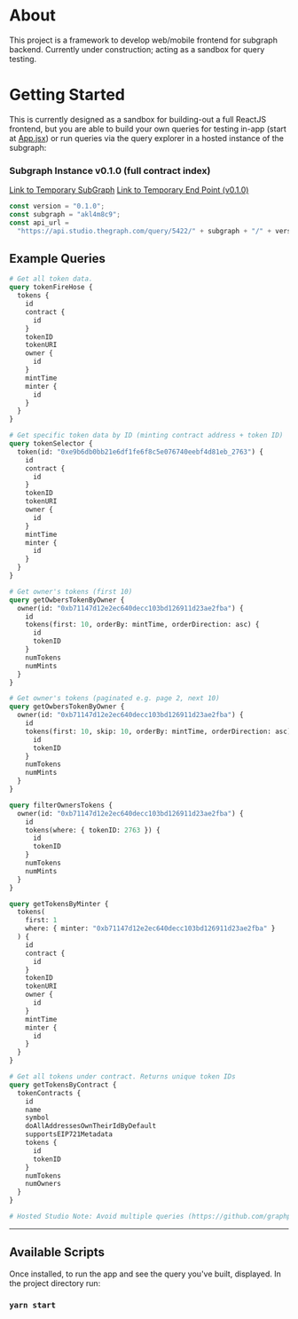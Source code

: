 # About

This project is a framework to develop web/mobile frontend for subgraph backend. Currently under construction; acting as a sandbox for query testing.

# Getting Started

This is currently designed as a sandbox for building-out a full ReactJS frontend, but you are able to build your own queries for testing in-app (start at [App.jsx](src/App.jsx)) or run queries via the query explorer in a hosted instance of the subgraph:

### Subgraph Instance v0.1.0 (full contract index)

[Link to Temporary SubGraph](https://thegraph.com/studio/subgraph/akl4m8c9/)
[Link to Temporary End Point (v0.1.0)](https://api.studio.thegraph.com/query/5422/akl4m8c9/0.1.0)

```javascript
const version = "0.1.0";
const subgraph = "akl4m8c9";
const api_url =
  "https://api.studio.thegraph.com/query/5422/" + subgraph + "/" + version; // <-- ENTER YOUR SUBGRAPH NODE URL HERE
```

## Example Queries

```graphql
# Get all token data.
query tokenFireHose {
  tokens {
    id
    contract {
      id
    }
    tokenID
    tokenURI
    owner {
      id
    }
    mintTime
    minter {
      id
    }
  }
}

# Get specific token data by ID (minting contract address + token ID)
query tokenSelector {
  token(id: "0xe9b6db0bb21e6df1fe6f8c5e076740eebf4d81eb_2763") {
    id
    contract {
      id
    }
    tokenID
    tokenURI
    owner {
      id
    }
    mintTime
    minter {
      id
    }
  }
}

# Get owner's tokens (first 10)
query getOwbersTokenByOwner {
  owner(id: "0xb71147d12e2ec640decc103bd126911d23ae2fba") {
    id
    tokens(first: 10, orderBy: mintTime, orderDirection: asc) {
      id
      tokenID
    }
    numTokens
    numMints
  }
}

# Get owner's tokens (paginated e.g. page 2, next 10)
query getOwbersTokenByOwner {
  owner(id: "0xb71147d12e2ec640decc103bd126911d23ae2fba") {
    id
    tokens(first: 10, skip: 10, orderBy: mintTime, orderDirection: asc) {
      id
      tokenID
    }
    numTokens
    numMints
  }
}

query filterOwnersTokens {
  owner(id: "0xb71147d12e2ec640decc103bd126911d23ae2fba") {
    id
    tokens(where: { tokenID: 2763 }) {
      id
      tokenID
    }
    numTokens
    numMints
  }
}

query getTokensByMinter {
  tokens(
    first: 1
    where: { minter: "0xb71147d12e2ec640decc103bd126911d23ae2fba" }
  ) {
    id
    contract {
      id
    }
    tokenID
    tokenURI
    owner {
      id
    }
    mintTime
    minter {
      id
    }
  }
}

# Get all tokens under contract. Returns unique token IDs
query getTokensByContract {
  tokenContracts {
    id
    name
    symbol
    doAllAddressesOwnTheirIdByDefault
    supportsEIP721Metadata
    tokens {
      id
      tokenID
    }
    numTokens
    numOwners
  }
}

# Hosted Studio Note: Avoid multiple queries (https://github.com/graphprotocol/graph-node/issues/934)
```

---

## Available Scripts

Once installed, to run the app and see the query you've built, displayed. In the project directory run:

### `yarn start`
